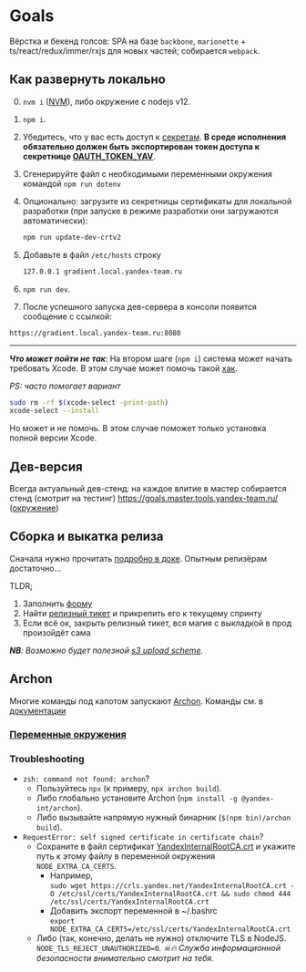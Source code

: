 # Goals

Вёрстка и бекенд голсов: SPA на базе `backbone`, `marionette` + ts/react/redux/immer/rxjs для новых частей; собирается `webpack`.

## Как развернуть локально

0. `nvm i` ([NVM][nvm]), либо окружение с nodejs v12.
1. `npm i`.
2. Убедитесь, что у вас есть доступ к [секретам](https://yav.yandex-team.ru/secret/sec-01eg60bakd9a6kpqxm71ewmsx1). **В среде исполнения обязательно должен быть экспортирован токен доступа к секретнице [OAUTH_TOKEN_YAV](https://oauth.yandex-team.ru/authorize?response_type=token&client_id=ce68fbebc76c4ffda974049083729982)**.
3. Сгенерируйте файл с необходимыми переменными окружения командой `npm run dotenv`
4. Опционально: загрузите из секретницы сертификаты для локальной разработки (при запуске в режиме разработки они загружаются автоматически):

   ```sh
   npm run update-dev-crtv2
   ```

5. Добавьте в файл `/etc/hosts` строку

   ```sh
   127.0.0.1 gradient.local.yandex-team.ru
   ```
6. `npm run dev`.
7. После успешного запуска дев-сервера в консоли появится сообщение с ссылкой:
```
https://gradient.local.yandex-team.ru:8080
```
---
_**Что может пойти не так**_:
На втором шаге (`npm i`) система может начать требовать Xcode.
В этом случае может помочь такой [хак][xcode-hack].

_PS: часто помогает вариант_
```sh
sudo rm -rf $(xcode-select -print-path)
xcode-select --install
```
Но может и не помочь. В этом случае поможет только установка полной версии Xcode.

## Дев-версия
Всегда актуальный дев-стенд: на каждое влитие в мастер собирается стенд (смотрит на тестинг) https://goals.master.tools.yandex-team.ru/ ([окружение](https://platform.yandex-team.ru/projects/tools/goals/master))

## Сборка и выкатка релиза

  Сначала нужно прочитать [подробно в доке](./docs/releases.md). Опытным релизёрам достаточно...

  TLDR;
  1. Заполнить [форму](https://forms.yandex-team.ru/surveys/50569/?default_branch=master&service=goals&reason=unplanned)
  2. Найти [релизный тикет](https://st.yandex-team.ru/GOALS/order:updated:false/filter?resolution=empty()&type=release) и прикрепить его к текущему спринту
  3. Если всё ок, закрыть релизный тикет, вся магия с выкладкой в прод произойдёт сама

_**NB**: Возможно будет полезной [s3 upload scheme][s3]._

## Archon

Многие команды под капотом запускают [Archon][archon].
Команды см. в [документации](./docs/archon.md)

### [Переменные окружения](./docs/env.md)

### Troubleshooting

- `zsh: command not found: archon`?
  - Пользуйтесь `npx` (к примеру, `npx archon build`).
  - Либо глобально установите Archon (`npm install -g @yandex-int/archon`).
  - Либо вызывайте напрямую нужный бинарник (`$(npm bin)/archon build`).
- `RequestError: self signed certificate in certificate chain`?
  - Сохраните в файл сертификат [YandexInternalRootCA.crt](https://crls.yandex.net/YandexInternalRootCA.crt) и укажите путь к этому файлу в переменной окружения `NODE_EXTRA_CA_CERTS`.
    * Например, \
    `sudo wget https://crls.yandex.net/YandexInternalRootCA.crt -O /etc/ssl/certs/YandexInternalRootCA.crt && sudo chmod 444 /etc/ssl/certs/YandexInternalRootCA.crt`
    * Добавить экспорт переменной в ~/.bashrc \
    `export NODE_EXTRA_CA_CERTS=/etc/ssl/certs/YandexInternalRootCA.crt`
  - Либо (так, конечно, делать не нужно) отключите TLS в NodeJS.
    `NODE_TLS_REJECT_UNAUTHORIZED=0`.
    _☠🔥 Служба информационной безопасности внимательно смотрит на тебя._


[nvm]: https://github.com/nvm-sh/nvm
[xcode-hack]: https://github.com/nodejs/node-gyp/issues/569#issue-55705963
[archon]: https://github.yandex-team.ru/search-interfaces/infratest/tree/master/packages/archon
[platform-testing]: https://platform.yandex-team.ru/projects/tools/goals/testing?component=frontend&update=yes
[platform-production]: https://platform.yandex-team.ru/projects/tools/goals/static-production?component=frontend&update=yes
[s3]: https://st.yandex-team.ru/FRONTEND-2#1534255257000
[vault-oauth]: https://oauth.yandex-team.ru/authorize?response_type=token&client_id=ce68fbebc76c4ffda974049083729982
[vault-docker]: https://oauth.yandex-team.ru/authorize?response_type=token&client_id=12225edea41e4add87aaa4c4896431f1
[hermione-docs]: https://wiki.yandex-team.ru/search-interfaces/testing/hermione/
